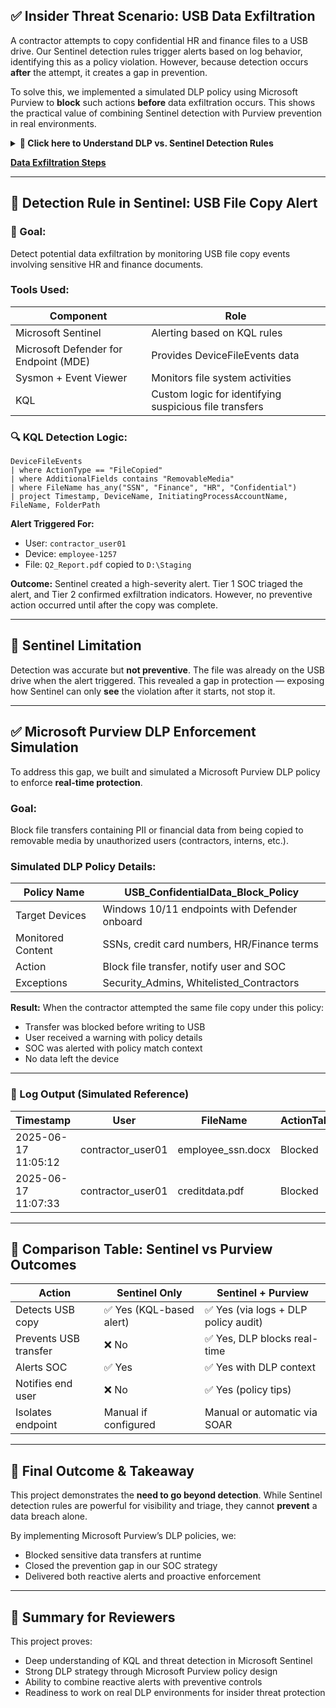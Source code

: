 
## ✅ Insider Threat Scenario: USB Data Exfiltration

A contractor attempts to copy confidential HR and finance files to a USB drive. Our Sentinel detection rules trigger alerts based on log behavior, identifying this as a policy violation. However, because detection occurs **after** the attempt, it creates a gap in prevention.

To solve this, we implemented a simulated DLP policy using Microsoft Purview to **block** such actions **before** data exfiltration occurs. This shows the practical value of combining Sentinel detection with Purview prevention in real environments.

<details><summary><strong>🧠 Click here to Understand DLP vs. Sentinel Detection Rules</strong></summary>

### 🔍 Why This Section?
Before we dive into the simulated USB data exfiltration case, it's important to highlight why relying only on **detection rules like those in Microsoft Sentinel** isn’t enough. **Detection identifies threats after the damage begins.** This is why we extended this project with a full simulation of Microsoft Purview DLP — a preventive tool that actively stops data loss before it happens.

---

### 🧩 Key Differences:

| Feature                        | Microsoft Sentinel Detection Rules                  | Microsoft Purview DLP Rules                             |
|-------------------------------|------------------------------------------------------|---------------------------------------------------------|
| **Goal**                      | Detect malicious/suspicious activity via logs       | Prevent sensitive data from leaving organization        |
| **Based on**                  | KQL queries on ingested logs (Defender, Sysmon, etc.) | Predefined policies, content inspection (e.g., SSNs, PII) |
| **Trigger Type**              | Reactive alert when a condition is matched          | Proactive: Prevents file sharing/sending if match found |
| **Use Case**                  | Catch abnormal behavior like USB exfiltration       | Block exfiltration before it leaves the system          |
| **Tooling**                   | Azure Sentinel + Defender Logs                      | Microsoft Purview + Microsoft Defender for Endpoint     |
| **Response**                  | Create Incident → Alert → Manual/Playbook           | Block, alert, quarantine, notify automatically          |

---

### 🛠️ What You’ll Learn in the Simulation

- Why reactive detection rules cannot fully protect sensitive data
- How proactive DLP controls in Microsoft Purview enforce data protection
- The full SOC lifecycle: Sentinel alerts leading to triage and escalation
- The upgraded approach: Applying Microsoft Purview policies to automatically block unauthorized data transfers
- Practical insights into combining Sentinel’s visibility with Purview’s enforcement

📎 **Click below to view our reference file:**

[➡️ DLP vs Sentinel Rule Guide](src/DLP_Vs_Sentinel.md)

</details>

**[Data Exfiltration Steps](src/simulation.md)**

---

## 🧪 Detection Rule in Sentinel: USB File Copy Alert

### 🎯 Goal:
Detect potential data exfiltration by monitoring USB file copy events involving sensitive HR and finance documents.

### Tools Used:

| Component                             | Role                                                     |
| ------------------------------------- | -------------------------------------------------------- |
| Microsoft Sentinel                    | Alerting based on KQL rules                              |
| Microsoft Defender for Endpoint (MDE) | Provides DeviceFileEvents data                           |
| Sysmon + Event Viewer                 | Monitors file system activities                          |
| KQL                                   | Custom logic for identifying suspicious file transfers   |

### 🔍 KQL Detection Logic:

```kusto
DeviceFileEvents
| where ActionType == "FileCopied"
| where AdditionalFields contains "RemovableMedia"
| where FileName has_any("SSN", "Finance", "HR", "Confidential")
| project Timestamp, DeviceName, InitiatingProcessAccountName, FileName, FolderPath
```

**Alert Triggered For:**
- User: `contractor_user01`
- Device: `employee-1257`
- File: `Q2_Report.pdf` copied to `D:\Staging`

**Outcome:**
Sentinel created a high-severity alert. Tier 1 SOC triaged the alert, and Tier 2 confirmed exfiltration indicators. However, no preventive action occurred until after the copy was complete.

---

## 🚫 Sentinel Limitation

Detection was accurate but **not preventive**. The file was already on the USB drive when the alert triggered. This revealed a gap in protection — exposing how Sentinel can only **see** the violation after it starts, not stop it.

---

## ✅ Microsoft Purview DLP Enforcement Simulation

To address this gap, we built and simulated a Microsoft Purview DLP policy to enforce **real-time protection**.

### Goal:
Block file transfers containing PII or financial data from being copied to removable media by unauthorized users (contractors, interns, etc.).

### Simulated DLP Policy Details:

| Policy Name                         | USB_ConfidentialData_Block_Policy              |
| ---------------------------------- | --------------------------------------------- |
| Target Devices                     | Windows 10/11 endpoints with Defender onboard  |
| Monitored Content                  | SSNs, credit card numbers, HR/Finance terms    |
| Action                             | Block file transfer, notify user and SOC       |
| Exceptions                         | Security_Admins, Whitelisted_Contractors       |

**Result:**
When the contractor attempted the same file copy under this policy:
- Transfer was blocked before writing to USB
- User received a warning with policy details
- SOC was alerted with policy match context
- No data left the device

---

### 🔐 Log Output (Simulated Reference)

| Timestamp           | User               | FileName                  | ActionTaken | Policy Match             |
|--------------------|--------------------|---------------------------|-------------|--------------------------|
| 2025-06-17 11:05:12 | contractor_user01  | employee_ssn.docx         | Blocked     | USB_ConfidentialData_Block_Policy |
| 2025-06-17 11:07:33 | contractor_user01  | creditdata.pdf            | Blocked     | USB_ConfidentialData_Block_Policy |

---

## 🔁 Comparison Table: Sentinel vs Purview Outcomes

| Action                     | Sentinel Only                            | Sentinel + Purview                          |
|---------------------------|------------------------------------------|---------------------------------------------|
| Detects USB copy          | ✅ Yes (KQL-based alert)                  | ✅ Yes (via logs + DLP policy audit)         |
| Prevents USB transfer     | ❌ No                                     | ✅ Yes, DLP blocks real-time                 |
| Alerts SOC                | ✅ Yes                                     | ✅ Yes with DLP context                      |
| Notifies end user         | ❌ No                                     | ✅ Yes (policy tips)                         |
| Isolates endpoint         | Manual if configured                     | Manual or automatic via SOAR                |

---

## 🎯 Final Outcome & Takeaway

This project demonstrates the **need to go beyond detection**. While Sentinel detection rules are powerful for visibility and triage, they cannot **prevent** a data breach alone.

By implementing Microsoft Purview’s DLP policies, we:
- Blocked sensitive data transfers at runtime
- Closed the prevention gap in our SOC strategy
- Delivered both reactive alerts and proactive enforcement

---

## 📘 Summary for Reviewers

This project proves:

- Deep understanding of KQL and threat detection in Microsoft Sentinel
- Strong DLP strategy through Microsoft Purview policy design
- Ability to combine reactive alerts with preventive controls
- Readiness to work on real DLP environments for insider threat protection
